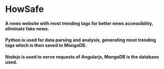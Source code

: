 # HowSafe
<h4>A news website with most trending tags for better news accessibility, eliminate fake news. </h4>
<h4>Python is used for data parsing and analysis, generating most trending tags which is then saved to MongoDB.</h4>
<h4>Nodejs is used to serve requests of Angularjs, MongoDB is the database used. </h4>
